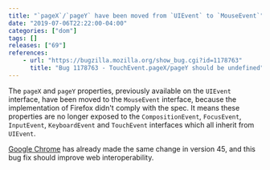 ```yaml
---
title: "`pageX`/`pageY` have been moved from `UIEvent` to `MouseEvent`"
date: "2019-07-06T22:22:00-04:00"
categories: ["dom"]
tags: []
releases: ["69"]
references:
    - url: "https://bugzilla.mozilla.org/show_bug.cgi?id=1178763"
      title: "Bug 1178763 - TouchEvent.pageX/pageY should be undefined"
---
```

The `pageX` and `pageY` properties, previously available on the `UIEvent` interface, have been moved to the `MouseEvent` interface, because the implementation of Firefox didn't comply with the spec. It means these properties are no longer exposed to the `CompositionEvent`, `FocusEvent`, `InputEvent`, `KeyboardEvent` and `TouchEvent` interfaces which all inherit from `UIEvent`.

[Google Chrome](https://groups.google.com/a/chromium.org/d/topic/blink-dev/pcMwyHRhbCU/discussion) has already made the same change in version 45, and this bug fix should improve web interoperability.
